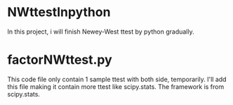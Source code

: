 # NWttestInpython
In this project, i will finish Newey-West ttest by python gradually.
# factorNWttest.py
This code file only contain 1 sample ttest with both side, temporarily. I'll add this file making it contain more ttest like scipy.stats.
The framework is from scipy.stats.
